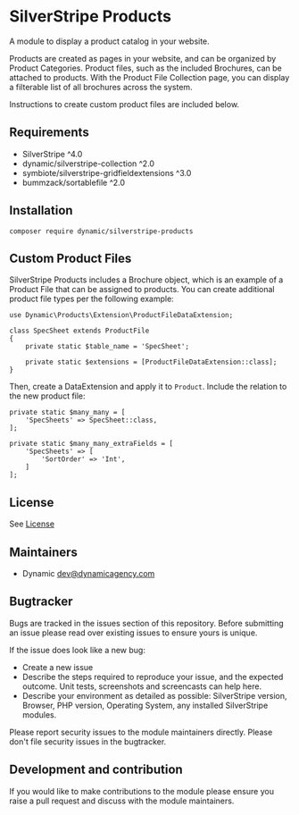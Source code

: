 # SilverStripe Products

A module to display a product catalog in your website. 

Products are created as pages in your website, and can be organized by Product Categories. Product files, such as the included Brochures, can be attached to products. With the Product File Collection page, you can display a filterable list of all brochures across the system.

Instructions to create custom product files are included below.

## Requirements

* SilverStripe ^4.0
* dynamic/silverstripe-collection ^2.0
* symbiote/silverstripe-gridfieldextensions ^3.0
* bummzack/sortablefile ^2.0

## Installation

```
composer require dynamic/silverstripe-products
```

## Custom Product Files

SilverStripe Products includes a Brochure object, which is an example of a Product File that can be assigned to products. You can create additional product file types per the following example:

```
use Dynamic\Products\Extension\ProductFileDataExtension;

class SpecSheet extends ProductFile
{
	private static $table_name = 'SpecSheet';
	
	private static $extensions = [ProductFileDataExtension::class];
}
```

Then, create a DataExtension and apply it to `Product`. Include the relation to the new product file:

```
private static $many_many = [
	'SpecSheets' => SpecSheet::class,
];

private static $many_many_extraFields = [
	'SpecSheets' => [
		'SortOrder' => 'Int',
	]
];
```

## License

See [License](license.md)

## Maintainers
 * Dynamic <dev@dynamicagency.com>
 
## Bugtracker
Bugs are tracked in the issues section of this repository. Before submitting an issue please read over 
existing issues to ensure yours is unique. 
 
If the issue does look like a new bug:
 
 - Create a new issue
 - Describe the steps required to reproduce your issue, and the expected outcome. Unit tests, screenshots 
 and screencasts can help here.
 - Describe your environment as detailed as possible: SilverStripe version, Browser, PHP version, 
 Operating System, any installed SilverStripe modules.
 
Please report security issues to the module maintainers directly. Please don't file security issues in the bugtracker.
 
## Development and contribution
If you would like to make contributions to the module please ensure you raise a pull request and discuss with the module maintainers.
